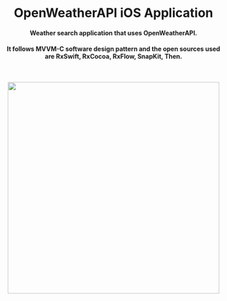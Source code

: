 # <div align="center">OpenWeatherAPI iOS Application</div>
#### **<div align="center">Weather search application that uses OpenWeatherAPI.</div>**
#### <div align="center">It follows MVVM-C software design pattern and the open sources used are RxSwift, RxCocoa, RxFlow, SnapKit, Then.</div>
<br>
<p align="center"><img height="480" src="https://user-images.githubusercontent.com/60169777/103261024-332e2c80-49e3-11eb-9452-ac9b372aeaa6.gif"></p>
